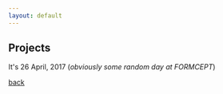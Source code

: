 ```yaml
---
layout: default
---
```


## Projects

It's 26 April, 2017 (*obviously some random day at FORMCEPT*)



[back](./)
